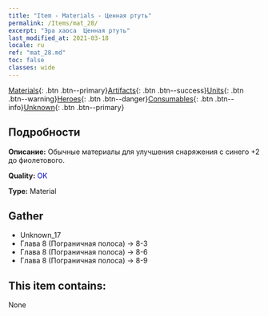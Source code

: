 ```yaml
---
title: "Item - Materials - Ценная ртуть"
permalink: /Items/mat_28/
excerpt: "Эра хаоса  Ценная ртуть"
last_modified_at: 2021-03-18
locale: ru
ref: "mat_28.md"
toc: false
classes: wide
---
```

 [Materials](/ru/Items/){: .btn .btn--primary}[Artifacts](/ru/Items/Artifacts/){: .btn .btn--success}[Units](/ru/Items/Units/){: .btn .btn--warning}[Heroes](/ru/Items/Heroes/){: .btn .btn--danger}[Consumables](/ru/Items/Consumables/){: .btn .btn--info}[Unknown](/ru/Items/Unknown/){: .btn .btn--primary}

## Подробности
 **Описание:** Обычные материалы для улучшения снаряжения c синего +2 до фиолетового.

 **Quality:** <span style="color: #0000CD">OK</span>

 **Type:** Material

## Gather

*    Unknown_17 
*    Глава 8 (Пограничная полоса) -> 8-3 
*    Глава 8 (Пограничная полоса) -> 8-6 
*    Глава 8 (Пограничная полоса) -> 8-9 

## This item contains:

  None

